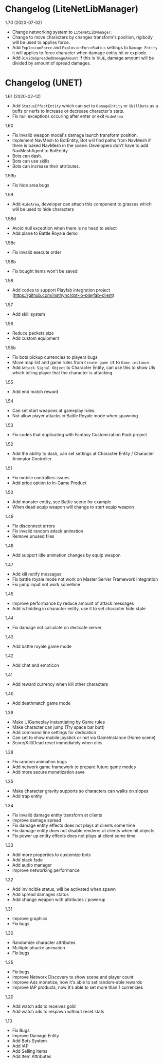 # Changelog (LiteNetLibManager)

1.70 (2020-07-02)
- Change networking system to `LiteNetLibManager`.
- Change to move characters by changes transform's position, rigibody will be used to applies force.
- Add `ExplosionForce` and `ExplosionForceRadius` settings to `Damage Entity` it will applies to force character when damage entity hit or explode.
- Add `DivideSpreadedDamageAmount` if this is `TRUE`, damage amount will be divided by amount of spread damages.

# Changelog (UNET)

1.61 (2020-02-12)
- Add `StatusEffectEntity` which can set to `DamageEntity` or `SkillData` as a buffs or nerfs to increase or decrease character's stats.
- Fix null exceptions occuring after enter or exit `HideArea`

1.60
- Fix invalid weapon model's damage launch transform position.
- Implement NavMesh to BotEntity, Bot will find paths from NavMesh if there is baked NavMesh in the scene. Developers don't have to add NavMeshAgent to BotEntity.
- Bots can dash.
- Bots can use skills
- Bots can increase their attributes.

1.59b
- Fix hide area bugs

1.59
- Add `HideArea`, developer can attach this component to grasses which will be used to hide characters

1.58d
- Avoid null exception when there is no head to select
- Add plane to Battle Royale demo

1.58c
- Fix invalid execute order

1.58b
- Fix bought items won't be saved

1.58
- Add codes to support Playfab integration project (https://github.com/insthync/dot-io-playfab-client)

1.57
- Add skill system

1.56
- Reduce packets size
- Add custom equipment

1.55b
- Fix bots pickup currencies to players bugs
- Move map list and game rules from `Create game UI` to `Game instance`
- Add `Attack Signal Object` to Character Entity, can use this to show UIs which telling player that the character is attacking

1.55
- Add end match reward

1.54
- Can set start weapons at gameplay rules
- Not allow player attacks in Battle Royale mode when spawning

1.53
- Fix codes that duplicating with Fantasy Customization Pack project

1.52
- Add the ability to dash, can set settings at Character Entity / Character Animator Controller

1.51
- Fix mobile controllers issues
- Add price option to In-Game Product

1.50
- Add monster entity, see Battle scene for example
- When dead equip weapon will change to start equip weapon

1.49
- Fix disconnect errors
- Fix invalid random attack animation
- Remove unused files

1.48
- Add support idle animation changes by equip weapon

1.47
- Add kill notify messages
- Fix battle royale mode not work on Master Server Framework integration
- Fix jump input not work sometime

1.45
- Improve performance by reduce amount of attack messages
- Add is hidding in character entity, use it to set character hide state

1.44
- Fix damage not calculate on dedicate server

1.43
- Add battle royale game mode

1.42
- Add chat and emoticon

1.41
- Add reward currency when kill other characters

1.40
- Add deathmatch game mode

1.39
- Make UIGameplay instantiating by Game rules
- Make character can jump (Try space bar butt)
- Add command line settings for dedication
- Can set to show mobile joystick or not via GameInstance (Home scene)
- Score/Kill/Dead reset immediately when dies

1.38
- Fix random animation bugs
- Add network game framework to prepare future game modes
- Add more secure monetization save

1.35
- Make character gravity supports so characters can walks on slopes
- Add trap entity

1.34
- Fix invalid damage entity transform at clients
- Improve damage spread
- Fix damage entity effects does not plays at clients some time
- Fix damage entity does not disable renderer at clients when hit objects
- Fix power up entity effects does not plays at client some time

1.33
- Add more properties to customize bots
- Add black fade
- Add audio manager
- Improve networking performance

1.32
- Add invincible status, will be activated when spawn
- Add spread damages status
- Add change weapon with attributes / powerup

1.31
- Improve graphics
- Fix bugs

1.30
- Randomize character attributes
- Multiple attacke animation
- Fix bugs

1.25
- Fix bugs
- Improve Network Discovery to show scene and player count
- Improve Ads monetize, now it's able to set random-able rewards
- Improve IAP products, now it's able to set more than 1 currencies

1.20
- Add watch ads to receives gold
- Add watch ads to respawn without reset stats

1.10
- Fix Bugs
- Improve Damage Entity
- Add Bots System
- Add IAP
- Add Selling Items
- Add Item Attributes
